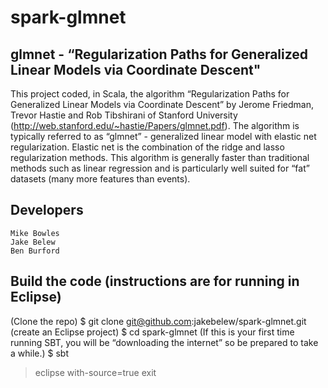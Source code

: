 # spark-glmnet

## glmnet -  “Regularization Paths for Generalized Linear Models via Coordinate Descent"

This project coded, in Scala, the algorithm  “Regularization Paths for Generalized Linear Models via Coordinate Descent” by Jerome Friedman, Trevor Hastie and Rob Tibshirani of Stanford University (http://web.stanford.edu/~hastie/Papers/glmnet.pdf).  The algorithm is typically referred to as “glmnet” - generalized linear model with elastic net regularization.  Elastic net is the combination of the ridge and lasso regularization methods.  This algorithm is generally faster than traditional methods such as linear regression and is particularly well suited for “fat” datasets (many more features than events).

## Developers
    Mike Bowles
    Jake Belew
    Ben Burford

## Build the code (instructions are for running in Eclipse)
 (Clone the repo)
 $ git clone git@github.com:jakebelew/spark-glmnet.git
 (create an Eclipse project)
 $ cd spark-glmnet
 (If this is your first time running SBT, you will be “downloading the internet” so be prepared to take a while.)
 $ sbt
 > eclipse with-source=true
 > exit
